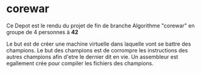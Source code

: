 # corewar

Ce Depot est le rendu du projet de fin de branche Algorithme "corewar" en groupe de 4 personnes à **42**

Le but est de créer une machine virtuelle dans laquelle vont se battre des champions.
Le but des champions est de corrompre les instructions des autres champions afin d'etre le dernier dit en vie.
Un assembleur est egallement crée pour compiler les fichiers des champions.
